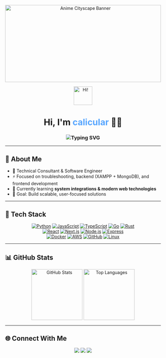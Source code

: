 <p align="center">
  <img src="https://github.com/calicular/calicular/blob/main/anime-cityscape-sunset.jpg?raw=true" alt="Anime Cityscape Banner" width="100%" height="250" />
</p>

<p align="center">
  <img src="https://media.giphy.com/media/hvRJCLFzcasrR4ia7z/giphy.gif" width="60px" alt="Hi!" />
</p>

<h1 align="center">Hi, I'm <span style="color:#58a6ff;">calicular</span> 👨‍💻</h1>

<h3 align="center">
  <img src="https://readme-typing-svg.demolab.com?font=Fira+Code&size=28&pause=1000&center=true&vCenter=true&width=700&lines=Technical+Consultant;Software+Engineer;Problem+Solver;Lifelong+Learner" alt="Typing SVG" />
</h3>

---

## 🚀 About Me  
- 💼 Technical Consultant & Software Engineer  
- ⚡ Focused on troubleshooting, backend (XAMPP + MongoDB), and frontend development  
- 🌱 Currently learning **system integrations & modern web technologies**  
- 🎯 Goal: Build scalable, user-focused solutions  

---
## 🚀 Tech Stack

<p align="center">
  <!-- Languages -->
  <a href="https://www.python.org/" target="_blank" title="Python"><img src="https://img.shields.io/badge/Python-3776AB?style=for-the-badge&logo=python&logoColor=white" alt="Python"/></a>
  <a href="https://developer.mozilla.org/en-US/docs/Web/JavaScript" target="_blank" title="JavaScript"><img src="https://img.shields.io/badge/JavaScript-F7DF1E?style=for-the-badge&logo=javascript&logoColor=black" alt="JavaScript"/></a>
  <a href="https://www.typescriptlang.org/" target="_blank" title="TypeScript"><img src="https://img.shields.io/badge/TypeScript-3178C6?style=for-the-badge&logo=typescript&logoColor=white" alt="TypeScript"/></a>
  <a href="https://go.dev/" target="_blank" title="Go"><img src="https://img.shields.io/badge/Go-00ADD8?style=for-the-badge&logo=go&logoColor=white" alt="Go"/></a>
  <a href="https://www.rust-lang.org/" target="_blank" title="Rust"><img src="https://img.shields.io/badge/Rust-000000?style=for-the-badge&logo=rust&logoColor=white" alt="Rust"/></a>
  <br>
  <!-- Frameworks -->
  <a href="https://react.dev/" target="_blank" title="React"><img src="https://img.shields.io/badge/React-61DAFB?style=for-the-badge&logo=react&logoColor=black" alt="React"/></a>
  <a href="https://nextjs.org/" target="_blank" title="Next.js"><img src="https://img.shields.io/badge/Next.js-000000?style=for-the-badge&logo=nextdotjs&logoColor=white" alt="Next.js"/></a>
  <a href="https://nodejs.org/" target="_blank" title="Node.js"><img src="https://img.shields.io/badge/Node.js-339933?style=for-the-badge&logo=nodedotjs&logoColor=white" alt="Node.js"/></a>
  <a href="https://expressjs.com/" target="_blank" title="Express"><img src="https://img.shields.io/badge/Express-000000?style=for-the-badge&logo=express&logoColor=white" alt="Express"/></a>
  <br>
  <!-- Tools & Cloud -->
  <a href="https://www.docker.com/" target="_blank" title="Docker"><img src="https://img.shields.io/badge/Docker-2496ED?style=for-the-badge&logo=docker&logoColor=white" alt="Docker"/></a>
  <a href="https://aws.amazon.com/" target="_blank" title="AWS"><img src="https://img.shields.io/badge/AWS-232F3E?style=for-the-badge&logo=amazonaws&logoColor=white" alt="AWS"/></a>
  <a href="https://github.com/" target="_blank" title="GitHub"><img src="https://img.shields.io/badge/GitHub-181717?style=for-the-badge&logo=github&logoColor=white" alt="GitHub"/></a>
  <a href="https://www.linux.org/" target="_blank" title="Linux"><img src="https://img.shields.io/badge/Linux-FCC624?style=for-the-badge&logo=linux&logoColor=black" alt="Linux"/></a>
</p>

---

## 📊 GitHub Stats  
<p align="center">
  <img src="https://github-readme-stats.vercel.app/api?username=calicular&show_icons=true&theme=tokyonight" alt="GitHub Stats" height="165"/>
  <img src="https://github-readme-stats.vercel.app/api/top-langs/?username=calicular&layout=compact&theme=tokyonight" alt="Top Languages" height="165"/>
</p>

---

## 🌐 Connect With Me  
<p align="center">
  <a href="https://github.com/calicular"><img src="https://img.shields.io/badge/GitHub-100000?logo=github&logoColor=fff" /></a>
  <a href="https://www.linkedin.com/in/yourlinkedin" target="_blank"><img src="https://img.shields.io/badge/LinkedIn-0077B5?logo=linkedin&logoColor=fff" /></a>
  <a href="mailto:youremail@example.com"><img src="https://img.shields.io/badge/Email-D14836?logo=gmail&logoColor=fff" /></a>
</p>
